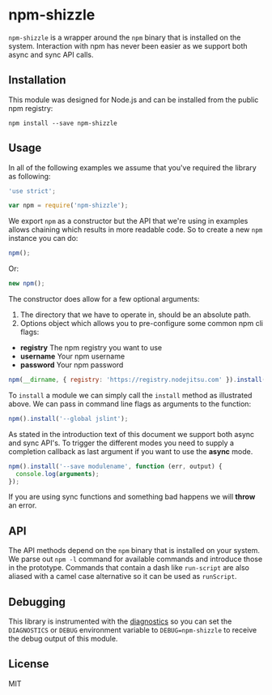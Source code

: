 # npm-shizzle

`npm-shizzle` is a wrapper around the `npm` binary that is installed on the
system. Interaction with npm has never been easier as we support both async and
sync API calls.

## Installation

This module was designed for Node.js and can be installed from the public npm
registry:

```
npm install --save npm-shizzle
```

## Usage

In all of the following examples we assume that you've required the library as
following:

```js
'use strict';

var npm = require('npm-shizzle');
```

We export `npm` as a constructor but the API that we're using in examples allows
chaining which results in more readable code. So to create a new `npm` instance
you can do:

```js
npm();
```

Or:

```js
new npm();
```

The constructor does allow for a few optional arguments:

1. The directory that we have to operate in, should be an absolute path.
2. Options object which allows you to pre-configure some common npm cli flags:
  - **registry** The npm registry you want to use
  - **username** Your npm username
  - **password** Your npm password

```js
npm(__dirname, { registry: 'https://registry.nodejitsu.com' }).install('foo');
```

To `install` a module we can simply call the `install` method as illustrated
above. We can pass in command line flags as arguments to the function:

```js
npm().install('--global jslint');
```

As stated in the introduction text of this document we support both async and
sync API's. To trigger the different modes you need to supply a completion
callback as last argument if you want to use the **async** mode.

```js
npm().install('--save modulename', function (err, output) {
  console.log(arguments);
});
```

If you are using sync functions and something bad happens we will **throw** an
error. 

## API

The API methods depend on the `npm` binary that is installed on your system. We
parse out `npm -l` command for available commands and introduce those in the
prototype. Commands that contain a dash like `run-script` are also aliased with
a camel case alternative so it can be used as `runScript`.

## Debugging

This library is instrumented with the [diagnostics] so you can set the
`DIAGNOSTICS` or `DEBUG` environment variable to `DEBUG=npm-shizzle` to receive
the debug output of this module. 

## License

MIT

[diagnostics]: https://github.com/3rd-Eden/diagnostics
